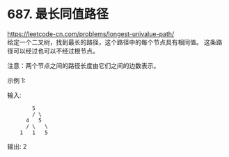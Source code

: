 # 687. 最长同值路径
https://leetcode-cn.com/problems/longest-univalue-path/  
给定一个二叉树，找到最长的路径，这个路径中的每个节点具有相同值。 这条路径可以经过也可以不经过根节点。

注意：两个节点之间的路径长度由它们之间的边数表示。

示例 1:

输入:
```
        5
        / \
      4   5
      / \   \
    1   1   5
```
输出: 2
